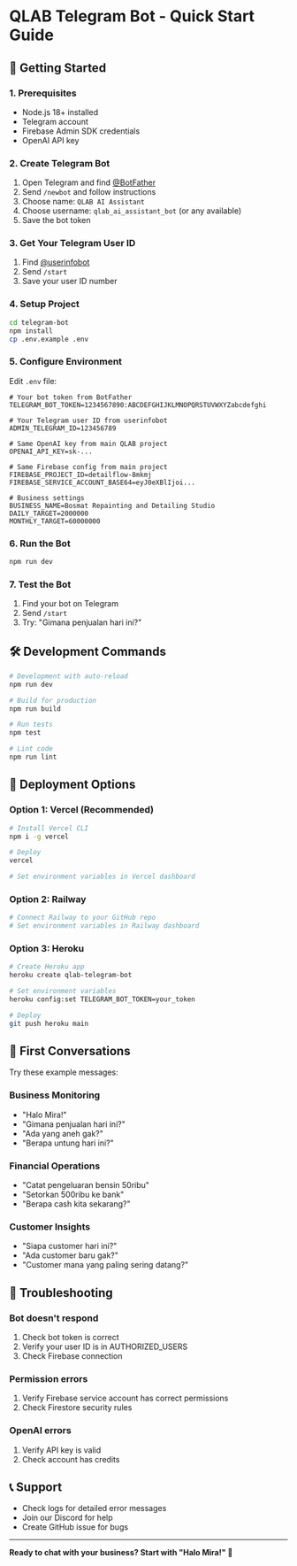 # QLAB Telegram Bot - Quick Start Guide

## 🚀 Getting Started

### 1. Prerequisites
- Node.js 18+ installed
- Telegram account
- Firebase Admin SDK credentials
- OpenAI API key

### 2. Create Telegram Bot

1. Open Telegram and find [@BotFather](https://t.me/BotFather)
2. Send `/newbot` and follow instructions
3. Choose name: `QLAB AI Assistant` 
4. Choose username: `qlab_ai_assistant_bot` (or any available)
5. Save the bot token

### 3. Get Your Telegram User ID

1. Find [@userinfobot](https://t.me/userinfobot)
2. Send `/start`
3. Save your user ID number

### 4. Setup Project

```bash
cd telegram-bot
npm install
cp .env.example .env
```

### 5. Configure Environment

Edit `.env` file:

```env
# Your bot token from BotFather
TELEGRAM_BOT_TOKEN=1234567890:ABCDEFGHIJKLMNOPQRSTUVWXYZabcdefghi

# Your Telegram user ID from userinfobot
ADMIN_TELEGRAM_ID=123456789

# Same OpenAI key from main QLAB project
OPENAI_API_KEY=sk-...

# Same Firebase config from main project
FIREBASE_PROJECT_ID=detailflow-8mkmj
FIREBASE_SERVICE_ACCOUNT_BASE64=eyJ0eXBlIjoi...

# Business settings
BUSINESS_NAME=Bosmat Repainting and Detailing Studio
DAILY_TARGET=2000000
MONTHLY_TARGET=60000000
```

### 6. Run the Bot

```bash
npm run dev
```

### 7. Test the Bot

1. Find your bot on Telegram
2. Send `/start`
3. Try: "Gimana penjualan hari ini?"

## 🛠️ Development Commands

```bash
# Development with auto-reload
npm run dev

# Build for production
npm run build

# Run tests
npm test

# Lint code
npm run lint
```

## 🚀 Deployment Options

### Option 1: Vercel (Recommended)
```bash
# Install Vercel CLI
npm i -g vercel

# Deploy
vercel

# Set environment variables in Vercel dashboard
```

### Option 2: Railway
```bash
# Connect Railway to your GitHub repo
# Set environment variables in Railway dashboard
```

### Option 3: Heroku
```bash
# Create Heroku app
heroku create qlab-telegram-bot

# Set environment variables
heroku config:set TELEGRAM_BOT_TOKEN=your_token

# Deploy
git push heroku main
```

## 📱 First Conversations

Try these example messages:

### Business Monitoring
- "Halo Mira!"
- "Gimana penjualan hari ini?"
- "Ada yang aneh gak?"
- "Berapa untung hari ini?"

### Financial Operations
- "Catat pengeluaran bensin 50ribu"
- "Setorkan 500ribu ke bank"
- "Berapa cash kita sekarang?"

### Customer Insights
- "Siapa customer hari ini?"
- "Ada customer baru gak?"
- "Customer mana yang paling sering datang?"

## 🔧 Troubleshooting

### Bot doesn't respond
1. Check bot token is correct
2. Verify your user ID is in AUTHORIZED_USERS
3. Check Firebase connection

### Permission errors
1. Verify Firebase service account has correct permissions
2. Check Firestore security rules

### OpenAI errors
1. Verify API key is valid
2. Check account has credits

## 📞 Support

- Check logs for detailed error messages
- Join our Discord for help
- Create GitHub issue for bugs

---

**Ready to chat with your business? Start with "Halo Mira!" 🤖**
